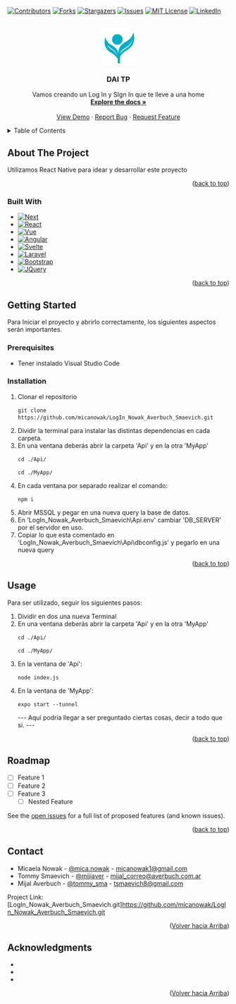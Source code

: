 <!-- Improved compatibility of back to top link: See: https://github.com/othneildrew/Best-README-Template/pull/73 -->
<a name="readme-top"></a>
<!--
*** Thanks for checking out the Best-README-Template. If you have a suggestion
*** that would make this better, please fork the repo and create a pull request
*** or simply open an issue with the tag "enhancement".
*** Don't forget to give the project a star!
*** Thanks again! Now go create something AMAZING! :D
-->



<!-- PROJECT SHIELDS -->
<!--
*** I'm using markdown "reference style" links for readability.
*** Reference links are enclosed in brackets [ ] instead of parentheses ( ).
*** See the bottom of this document for the declaration of the reference variables
*** for contributors-url, forks-url, etc. This is an optional, concise syntax you may use.
*** https://www.markdownguide.org/basic-syntax/#reference-style-links
-->
[![Contributors][contributors-shield]][contributors-url]
[![Forks][forks-shield]][forks-url]
[![Stargazers][stars-shield]][stars-url]
[![Issues][issues-shield]][issues-url]
[![MIT License][license-shield]][license-url]
[![LinkedIn][linkedin-shield]][linkedin-url]



<!-- PROJECT LOGO -->
<br />
<div align="center">
  <a href="https://github.com/micanowak/LogIn_Nowak_Averbuch_Smaevich.git">
    <img src="logo.png" alt="Logo" width="80" height="80">
  </a>

<h3 align="center">DAI TP</h3>

  <p align="center">
    Vamos creando un Log In y SIgn In que te lleve a una home
    <br />
    <a href="https://github.com/micanowak/LogIn_Nowak_Averbuch_Smaevich.git"><strong>Explore the docs »</strong></a>
    <br />
    <br />
    <a href="https://github.com/micanowak/LogIn_Nowak_Averbuch_Smaevich.git">View Demo</a>
    ·
    <a href="https://github.com/github_username/repo_name/issues">Report Bug</a>
    ·
    <a href="https://github.com/github_username/repo_name/issues">Request Feature</a>
  </p>
</div>



<!-- TABLE OF CONTENTS -->
<details>
  <summary>Table of Contents</summary>
  <ol>
    <li>
      <a href="#about-the-project">About The Project</a>
      <ul>
        <li><a href="#built-with">Built With</a></li>
      </ul>
    </li>
    <li>
      <a href="#getting-started">Getting Started</a>
      <ul>
        <li><a href="#prerequisites">Prerequisites</a></li>
        <li><a href="#installation">Installation</a></li>
      </ul>
    </li>
    <li><a href="#usage">Usage</a></li>
    <li><a href="#roadmap">Roadmap</a></li>
    <li><a href="#contributing">Contributing</a></li>
    <li><a href="#license">License</a></li>
    <li><a href="#contact">Contact</a></li>
    <li><a href="#acknowledgments">Acknowledgments</a></li>
  </ol>
</details>



<!-- ABOUT THE PROJECT -->
## About The Project

Utilizamos React Native para idear y desarrollar este proyecto

<p align="right">(<a href="#readme-top">back to top</a>)</p>



### Built With

* [![Next][Next.js]][Next-url]
* [![React][React.js]][React-url]
* [![Vue][Vue.js]][Vue-url]
* [![Angular][Angular.io]][Angular-url]
* [![Svelte][Svelte.dev]][Svelte-url]
* [![Laravel][Laravel.com]][Laravel-url]
* [![Bootstrap][Bootstrap.com]][Bootstrap-url]
* [![JQuery][JQuery.com]][JQuery-url]

<p align="right">(<a href="#readme-top">back to top</a>)</p>



<!-- GETTING STARTED -->
## Getting Started

Para Iniciar el proyecto y abrirlo correctamente, los siguientes aspectos serán importantes.

### Prerequisites

- Tener instalado Visual Studio Code

### Installation

1. Clonar el repositorio
   ```
   git clone https://github.com/micanowak/LogIn_Nowak_Averbuch_Smaevich.git
   ```
2. Dividir la terminal para instalar las distintas dependencias en cada carpeta. 
3. En una ventana deberás abrir la carpeta 'Api' y en la otra 'MyApp'
    ```
    cd ./Api/
    ```
    ```
    cd ./MyApp/
    ```
4. En cada ventana por separado realizar el comando:
    ```
    npm i
    ```
5. Abrir MSSQL y pegar en una nueva query la base de datos.
6. En 'LogIn_Nowak_Averbuch_Smaevich\Api\.env' cambiar 'DB_SERVER' por el servidor en uso.
7. Copiar lo que esta comentado en 'LogIn_Nowak_Averbuch_Smaevich\Api\dbconfig.js' y pegarlo en una nueva query

<p align="right">(<a href="#readme-top">back to top</a>)</p>



<!-- USAGE EXAMPLES -->
## Usage

Para ser utilizado, seguir los siguientes pasos:
1. Dividir en dos una nueva Terminal
2. En una ventana deberás abrir la carpeta 'Api' y en la otra 'MyApp'
    ```
    cd ./Api/
    ```
    ```
    cd ./MyApp/
    ```
3. En la ventana de 'Api':
    ```
    node index.js
    ```
4. En la ventana de 'MyApp':
    ```
    expo start --tunnel
    ```
    --- Aquí podría llegar a ser preguntado ciertas cosas, decir a todo que si. ---

<p align="right">(<a href="#readme-top">back to top</a>)</p>



<!-- ROADMAP -->
## Roadmap

- [ ] Feature 1
- [ ] Feature 2
- [ ] Feature 3
    - [ ] Nested Feature

See the [open issues](https://github.com/micanowak/LogIn_Nowak_Averbuch_Smaevich.git/issues) for a full list of proposed features (and known issues).

<p align="right">(<a href="#readme-top">back to top</a>)</p>


<!-- CONTACT -->
## Contact

* Micaela Nowak - [@mica.nowak](https://www.instagram.com/mica.nowak/) - micanowak1@gmail.com
* Tommy Smaevich - [@mijiaver](https://www.instagram.com/mijiaver/) - mijal_correo@averbuch.com.ar
* Mijal Averbuch - [@tommy_sma](https://www.instagram.com/tommy_sma/) - tsmaevich8@gmail.com


Project Link: [LogIn_Nowak_Averbuch_Smaevich.git]https://github.com/micanowak/LogIn_Nowak_Averbuch_Smaevich.git

<p align="right">(<a href="#readme-top">Volver hacia Arriba</a>)</p>



<!-- ACKNOWLEDGMENTS -->
## Acknowledgments

* []()
* []()
* []()

<p align="right">(<a href="#readme-top">Volver hacia Arriba</a>)</p>



<!-- MARKDOWN LINKS & IMAGES -->
<!-- https://www.markdownguide.org/basic-syntax/#reference-style-links -->
[contributors-shield]: https://img.shields.io/github/contributors/github_username/repo_name.svg?style=for-the-badge
[contributors-url]: https://github.com/github_username/repo_name/graphs/contributors
[forks-shield]: https://img.shields.io/github/forks/github_username/repo_name.svg?style=for-the-badge
[forks-url]: https://github.com/github_username/repo_name/network/members
[stars-shield]: https://img.shields.io/github/stars/github_username/repo_name.svg?style=for-the-badge
[stars-url]: https://github.com/github_username/repo_name/stargazers
[issues-shield]: https://img.shields.io/github/issues/github_username/repo_name.svg?style=for-the-badge
[issues-url]: https://github.com/github_username/repo_name/issues
[license-shield]: https://img.shields.io/github/license/github_username/repo_name.svg?style=for-the-badge
[license-url]: https://github.com/github_username/repo_name/blob/master/LICENSE.txt
[linkedin-shield]: https://img.shields.io/badge/-LinkedIn-black.svg?style=for-the-badge&logo=linkedin&colorB=555
[linkedin-url]: https://linkedin.com/in/linkedin_username
[product-screenshot]: images/screenshot.png
[Next.js]: https://img.shields.io/badge/next.js-000000?style=for-the-badge&logo=nextdotjs&logoColor=white
[Next-url]: https://nextjs.org/
[React.js]: https://img.shields.io/badge/React-20232A?style=for-the-badge&logo=react&logoColor=61DAFB
[React-url]: https://reactjs.org/
[Vue.js]: https://img.shields.io/badge/Vue.js-35495E?style=for-the-badge&logo=vuedotjs&logoColor=4FC08D
[Vue-url]: https://vuejs.org/
[Angular.io]: https://img.shields.io/badge/Angular-DD0031?style=for-the-badge&logo=angular&logoColor=white
[Angular-url]: https://angular.io/
[Svelte.dev]: https://img.shields.io/badge/Svelte-4A4A55?style=for-the-badge&logo=svelte&logoColor=FF3E00
[Svelte-url]: https://svelte.dev/
[Laravel.com]: https://img.shields.io/badge/Laravel-FF2D20?style=for-the-badge&logo=laravel&logoColor=white
[Laravel-url]: https://laravel.com
[Bootstrap.com]: https://img.shields.io/badge/Bootstrap-563D7C?style=for-the-badge&logo=bootstrap&logoColor=white
[Bootstrap-url]: https://getbootstrap.com
[JQuery.com]: https://img.shields.io/badge/jQuery-0769AD?style=for-the-badge&logo=jquery&logoColor=white
[JQuery-url]: https://jquery.com 